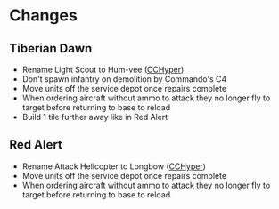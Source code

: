 # Changes

## Tiberian Dawn

- Rename Light Scout to Hum-vee ([CCHyper](https://steamcommunity.com/sharedfiles/filedetails/?id=2111122737))
- Don't spawn infantry on demolition by Commando's C4
- Move units off the service depot once repairs complete 
- When ordering aircraft without ammo to attack they no longer fly to target before returning to base to reload
- Build 1 tile further away like in Red Alert

## Red Alert

- Rename Attack Helicopter to Longbow ([CCHyper](https://steamcommunity.com/sharedfiles/filedetails/?id=2111124854))
- Move units off the service depot once repairs complete 
- When ordering aircraft without ammo to attack they no longer fly to target before returning to base to reload
